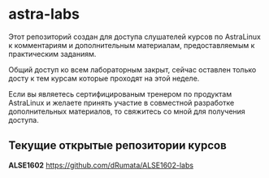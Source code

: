 # astra-labs
Этот репозиторий создан для доступа слушателей курсов по AstraLinux к комментариям и дополнительным материалам, предоставляемым к практическим заданиям.

Общий доступ ко всем лабораторным закрыт, сейчас оставлен только досту к тем курсам которые проходят на этой неделе.

Если вы являетесь сертифицированым тренером по продуктам AstraLinux и желаете принять участие в совместной разработке дополнительных материалов, то свяжитесь со мной для получения доступа.

## Текущие открытые репозитории курсов
**ALSE1602** https://github.com/dRumata/ALSE1602-labs 
